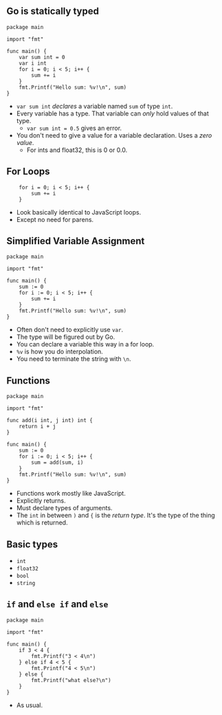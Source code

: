 ## Go is statically typed

```
package main

import "fmt"

func main() {
	var sum int = 0
	var i int
	for i = 0; i < 5; i++ {
		sum += i
	}
	fmt.Printf("Hello sum: %v!\n", sum)
}
```

* `var sum int` *declares* a variable named `sum` of type `int`.
* Every variable has a type. That variable can *only* hold values of
	that type.
  * `var sum int = 0.5` gives an error.
* You don't need to give a value for a variable declaration. Uses a
	*zero value*.
  * For ints and float32, this is 0 or 0.0.

## For Loops

```
	for i = 0; i < 5; i++ {
		sum += i
	}
```

* Look basically identical to JavaScript loops.
* Except no need for parens.

## Simplified Variable Assignment

```
package main

import "fmt"

func main() {
	sum := 0
	for i := 0; i < 5; i++ {
		sum += i
	}
	fmt.Printf("Hello sum: %v!\n", sum)
}
```

* Often don't need to explicitly use `var`.
* The type will be figured out by Go.
* You can declare a variable this way in a for loop.
* `%v` is how you do interpolation.
* You need to terminate the string with `\n`.

## Functions

```
package main

import "fmt"

func add(i int, j int) int {
	return i + j
}

func main() {
	sum := 0
	for i := 0; i < 5; i++ {
		sum = add(sum, i)
	}
	fmt.Printf("Hello sum: %v!\n", sum)
}
```

* Functions work mostly like JavaScript.
* Explicitly returns.
* Must declare types of arguments.
* The `int` in between `)` and `{` is the *return type*. It's the
	type of the thing which is returned.

## Basic types

* `int`
* `float32`
* `bool`
* `string`

## `if` and `else if` and `else`

```
package main

import "fmt"

func main() {
	if 3 < 4 {
		fmt.Printf("3 < 4\n")
	} else if 4 < 5 {
		fmt.Printf("4 < 5\n")
	} else {
		fmt.Printf("what else?\n")
	}
}
```

* As usual.
